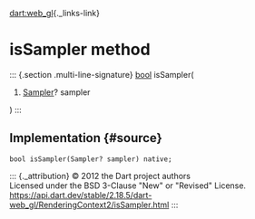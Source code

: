 [dart:web\_gl](../../dart-web_gl/dart-web_gl-library){._links-link}

isSampler method
================

::: {.section .multi-line-signature}
[bool](../../dart-core/bool-class) isSampler(

1.  [Sampler](../sampler-class)? sampler

)
:::

Implementation {#source}
--------------

``` {.language-dart data-language="dart"}
bool isSampler(Sampler? sampler) native;
```

::: {._attribution}
© 2012 the Dart project authors\
Licensed under the BSD 3-Clause \"New\" or \"Revised\" License.\
<https://api.dart.dev/stable/2.18.5/dart-web_gl/RenderingContext2/isSampler.html>
:::
